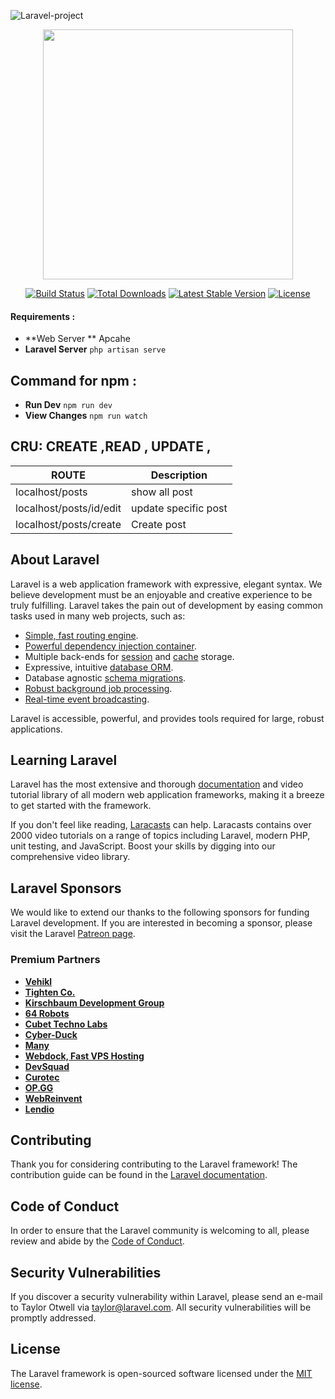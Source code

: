  ![Laravel-project](https://lh3.googleusercontent.com/bxb09L4iAAwANsr8KnDLhy0-M1E8gmK9hDPolfEmXGeXYiFshWapU3JUjJL1GVv6o_FIiMfUsjL64Uha4sILIAztlE4fK122FTknzBnle_Q0nE3e1-3F7wt6WYgozH-OHp25bt4VTgwvXB-1U6zboGDJJVnDKodQ1Te0fQDh9GxDiOLR_Lak4XGPT9bFlCmZ_0gRqkQI8Zdh6clu5BSYIc7bbx5TT6lAoteFcU4A_4C7vro6VKssrn7mocHQsxGkOZ-FGoxp3LcIzzG1PGQPsgmjwQn1NAXazYkjUtcfsDRCzAg4bFDHLiqQ9TCYx8ktQtt-JAn1YG1ZPJCGNazixjyGF_N-71gT7CIOq3PTwTrjdV8X01HwWjx9yLV3ju6ZUw6YpXJbVIxMWFXRRKUE7G_YCFUd5zRGUPtbtSkOhWnxZd5YGDjaITgnku4MaiYMB_FlkD8D8NFNNM8AOMxT2l6HpE7MxbsRPVeh61qcBQP02VuHar1I9W8J3yVNqSCAK6KompM-AQYcnOU-QUG-Kba2l68xCZjSeSkFadVTrX2F1YT2RikmLcsZn_b4cutvB_-c0nWvFIwSXDWNqVt1lUsUcDYbrWz1HXs4oytovALaynpMa-9SQiT_Vl_23v6Q-yTwmPxcKfuJUF0kM-byoRSZ872g97DFu9Jz5qQvY55yLx3GjkPqlmoQDXjl790J-6Z1n9gtHAE6oC7URPqmDKPtEqMXcau_Q0rUpfbsl6WkeuAQanmYUVxn97-8bcFcs1GlkQd63GEXOfRjjl2GEMG6db72u87Q7aOeywUJ2xyYD9secSY6u2pfLnC3D3WWbvAGOz-DNEboQAZje3RO1uaWLV8lHoho_Bfs2-85KFWWXweGP08SmZSDcLab7pPhQLgeyLBF6R-nZlA_upqudQ6Bcf8DRTwjPCZkNwI2OmZAGsV-gobI5-xluEmKxUyh9qF4XrDAzJI=w1005-h577-no?authuser=0)
 
 <p align="center"><a href="https://laravel.com" target="_blank"><img src="https://raw.githubusercontent.com/laravel/art/master/logo-lockup/5%20SVG/2%20CMYK/1%20Full%20Color/laravel-logolockup-cmyk-red.svg" width="400"></a></p>
 <p align="center">
<a href="https://travis-ci.org/laravel/framework"><img src="https://travis-ci.org/laravel/framework.svg" alt="Build Status"></a>
<a href="https://packagist.org/packages/laravel/framework"><img src="https://img.shields.io/packagist/dt/laravel/framework" alt="Total Downloads"></a>
<a href="https://packagist.org/packages/laravel/framework"><img src="https://img.shields.io/packagist/v/laravel/framework" alt="Latest Stable Version"></a>
<a href="https://packagist.org/packages/laravel/framework"><img src="https://img.shields.io/packagist/l/laravel/framework" alt="License"></a>
</p>


 #### Requirements :
-  **Web Server ** Apcahe 
-  **Laravel Server** ` php artisan serve `
## Command for npm :
-  **Run Dev** ` npm run dev `
-  **View Changes** ` npm run watch `
## CRU: CREATE ,READ , UPDATE ,
| ROUTE | Description |
|   -   |      -      |
|localhost/posts| show all post |
|localhost/posts/id/edit| update specific post |
|localhost/posts/create| Create post |





## About Laravel

Laravel is a web application framework with expressive, elegant syntax. We believe development must be an enjoyable and creative experience to be truly fulfilling. Laravel takes the pain out of development by easing common tasks used in many web projects, such as:

- [Simple, fast routing engine](https://laravel.com/docs/routing).
- [Powerful dependency injection container](https://laravel.com/docs/container).
- Multiple back-ends for [session](https://laravel.com/docs/session) and [cache](https://laravel.com/docs/cache) storage.
- Expressive, intuitive [database ORM](https://laravel.com/docs/eloquent).
- Database agnostic [schema migrations](https://laravel.com/docs/migrations).
- [Robust background job processing](https://laravel.com/docs/queues).
- [Real-time event broadcasting](https://laravel.com/docs/broadcasting).

Laravel is accessible, powerful, and provides tools required for large, robust applications.

## Learning Laravel

Laravel has the most extensive and thorough [documentation](https://laravel.com/docs) and video tutorial library of all modern web application frameworks, making it a breeze to get started with the framework.

If you don't feel like reading, [Laracasts](https://laracasts.com) can help. Laracasts contains over 2000 video tutorials on a range of topics including Laravel, modern PHP, unit testing, and JavaScript. Boost your skills by digging into our comprehensive video library.

## Laravel Sponsors

We would like to extend our thanks to the following sponsors for funding Laravel development. If you are interested in becoming a sponsor, please visit the Laravel [Patreon page](https://patreon.com/taylorotwell).

### Premium Partners

- **[Vehikl](https://vehikl.com/)**
- **[Tighten Co.](https://tighten.co)**
- **[Kirschbaum Development Group](https://kirschbaumdevelopment.com)**
- **[64 Robots](https://64robots.com)**
- **[Cubet Techno Labs](https://cubettech.com)**
- **[Cyber-Duck](https://cyber-duck.co.uk)**
- **[Many](https://www.many.co.uk)**
- **[Webdock, Fast VPS Hosting](https://www.webdock.io/en)**
- **[DevSquad](https://devsquad.com)**
- **[Curotec](https://www.curotec.com/services/technologies/laravel/)**
- **[OP.GG](https://op.gg)**
- **[WebReinvent](https://webreinvent.com/?utm_source=laravel&utm_medium=github&utm_campaign=patreon-sponsors)**
- **[Lendio](https://lendio.com)**

## Contributing

Thank you for considering contributing to the Laravel framework! The contribution guide can be found in the [Laravel documentation](https://laravel.com/docs/contributions).

## Code of Conduct

In order to ensure that the Laravel community is welcoming to all, please review and abide by the [Code of Conduct](https://laravel.com/docs/contributions#code-of-conduct).

## Security Vulnerabilities

If you discover a security vulnerability within Laravel, please send an e-mail to Taylor Otwell via [taylor@laravel.com](mailto:taylor@laravel.com). All security vulnerabilities will be promptly addressed.

## License

The Laravel framework is open-sourced software licensed under the [MIT license](https://opensource.org/licenses/MIT).
